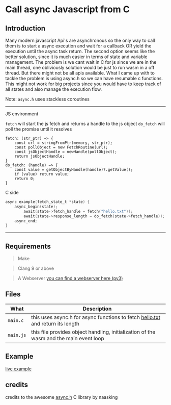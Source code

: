 # Call async Javascript from C

## Introduction 

Many modern javascript Api's are asynchronous so the only way to call them is to start a async execution and wait for a callback OR yield the execution until the async task return. 
The second option seems like the better solution, since it is much easier in terms of state and variable management. 
The problem is we cant wait in C for js since we are in the main thread, one obliviously solution would be just to run wasm in a off thread. But there might not be all apis available. 
What I came up with to tackle the problem is using async.h so we can have resumable c functions.
This might not work for big projects since you would have to keep track of all states and also manage the execution flow.

Note: `async.h` uses stackless coroutines

---
JS environment

`fetch` will start the js fetch and returns a handle to the js object
`do_fetch` will poll the promise until it resolves 

```JS
fetch: (str_ptr) => {
    const url = stringFromPtr(memory, str_ptr);
    const pollObject = new FetchRoutine(url);
    const jsObjectHandle = newHandle(pollObject);
    return jsObjectHandle;
}
do_fetch: (handle) => {
    const value = getObjectByHandle(handle)?.getValue();
    if (value) return value;
    return 0;
}
```
C side
```C
async example(fetch_state_t *state) {
    async_begin(state);
        await(state->fetch_handle = fetch("hello.txt"));
        await(state->response_length = do_fetch(state->fetch_handle));
    async_end;
}
```

---

## Requirements

> Make

> Clang 9 or above

> A Webserver [you can find a webserver here (py3)](../server4.py)

## Files

What|Description
--------|-----------
`main.c` | this uses async.h for async functions to fetch [hello.txt](hello.txt) and return its length
`main.js` | this file provides object handling, initialization of the wasm and the main event loop

## Example

[live example](https://k0in.github.io/wasm_stuff/async_call_from_c/index.html)

## credits

credits to the awesome [async.h](https://github.com/naasking/async.h) C library by naasking